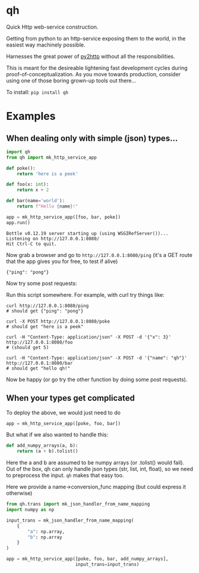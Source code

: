 
# qh
Quick Http web-service construction.

Getting from python to an http-service exposing them to the world, 
in the easiest way machinely possible.

Harnesses the great power of [py2http](https://github.com/i2mint/py2http) 
without all the responsibilities. 

This is meant for the desireable lightening fast development cycles during 
proof-of-conceptualization. 
As you move towards production, consider using one of those boring grown-up tools out there... 


To install:	```pip install qh```

# Examples

## When dealing only with simple (json) types...

```python
import qh
from qh import mk_http_service_app

def poke():
    return 'here is a peek'

def foo(x: int):
    return x + 2

def bar(name='world'):
    return f"Hello {name}!"

app = mk_http_service_app([foo, bar, poke])
app.run()
```

```
Bottle v0.12.19 server starting up (using WSGIRefServer())...
Listening on http://127.0.0.1:8080/
Hit Ctrl-C to quit.
```

Now grab a browser and go to `http://127.0.0.1:8080/ping` 
(it's a GET route that the app gives you for free, to test if alive)

```
{"ping": "pong"}
```

Now try some post requests:

Run this script somewhere. For example, with curl try things like:

```
curl http://127.0.0.1:8080/ping
# should get {"ping": "pong"}

curl -X POST http://127.0.0.1:8080/poke
# should get "here is a peek"

curl -H "Content-Type: application/json" -X POST -d '{"x": 3}' http://127.0.0.1:8080/foo
# (should get 5)

curl -H "Content-Type: application/json" -X POST -d '{"name": "qh"}' http://127.0.0.1:8080/bar
# should get "hello qh!"
```

Now be happy (or go try the other function by doing some post requests).

## When your types get complicated

To deploy the above, we would just need to do 
```python
app = mk_http_service_app([poke, foo, bar])
```

But what if we also wanted to handle this:

```python
def add_numpy_arrays(a, b):
    return (a + b).tolist()
```


Here the a and b are assumed to be numpy arrays (or .tolist() would fail).
Out of the box, qh can only handle json types (str, list, int, float), so we need to preprocess the input. 
`qh` makes that easy too. 

Here we provide a name->conversion_func mapping (but could express it otherwise)

```python
from qh.trans import mk_json_handler_from_name_mapping
import numpy as np

input_trans = mk_json_handler_from_name_mapping(
    {
        "a": np.array,
        "b": np.array
    }
)

app = mk_http_service_app([poke, foo, bar, add_numpy_arrays],
                          input_trans=input_trans)
```
